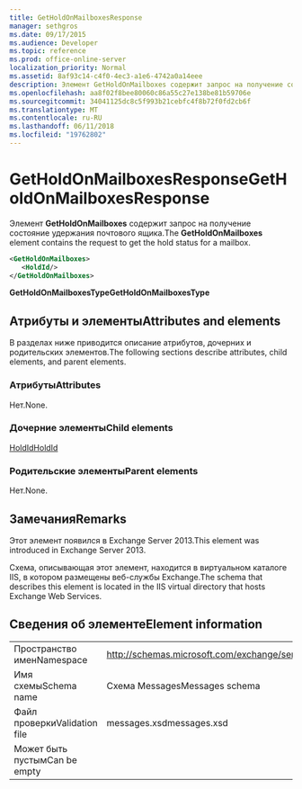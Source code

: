 ```yaml
---
title: GetHoldOnMailboxesResponse
manager: sethgros
ms.date: 09/17/2015
ms.audience: Developer
ms.topic: reference
ms.prod: office-online-server
localization_priority: Normal
ms.assetid: 8af93c14-c4f0-4ec3-a1e6-4742a0a14eee
description: Элемент GetHoldOnMailboxes содержит запрос на получение состояние удержания почтового ящика.
ms.openlocfilehash: aa8f02f8bee80060c86a55c27e138be81b59706e
ms.sourcegitcommit: 34041125dc8c5f993b21cebfc4f8b72f0fd2cb6f
ms.translationtype: MT
ms.contentlocale: ru-RU
ms.lasthandoff: 06/11/2018
ms.locfileid: "19762802"
---
```

# <a name="getholdonmailboxesresponse"></a><span data-ttu-id="7eb29-103">GetHoldOnMailboxesResponse</span><span class="sxs-lookup"><span data-stu-id="7eb29-103">GetHoldOnMailboxesResponse</span></span>

<span data-ttu-id="7eb29-104">Элемент **GetHoldOnMailboxes** содержит запрос на получение состояние удержания почтового ящика.</span><span class="sxs-lookup"><span data-stu-id="7eb29-104">The **GetHoldOnMailboxes** element contains the request to get the hold status for a mailbox.</span></span> 
  
```XML
<GetHoldOnMailboxes>
   <HoldId/>
</GetHoldOnMailboxes>
```

 <span data-ttu-id="7eb29-105">**GetHoldOnMailboxesType**</span><span class="sxs-lookup"><span data-stu-id="7eb29-105">**GetHoldOnMailboxesType**</span></span>
## <a name="attributes-and-elements"></a><span data-ttu-id="7eb29-106">Атрибуты и элементы</span><span class="sxs-lookup"><span data-stu-id="7eb29-106">Attributes and elements</span></span>

<span data-ttu-id="7eb29-107">В разделах ниже приводится описание атрибутов, дочерних и родительских элементов.</span><span class="sxs-lookup"><span data-stu-id="7eb29-107">The following sections describe attributes, child elements, and parent elements.</span></span>
  
### <a name="attributes"></a><span data-ttu-id="7eb29-108">Атрибуты</span><span class="sxs-lookup"><span data-stu-id="7eb29-108">Attributes</span></span>

<span data-ttu-id="7eb29-109">Нет.</span><span class="sxs-lookup"><span data-stu-id="7eb29-109">None.</span></span>
  
### <a name="child-elements"></a><span data-ttu-id="7eb29-110">Дочерние элементы</span><span class="sxs-lookup"><span data-stu-id="7eb29-110">Child elements</span></span>

[<span data-ttu-id="7eb29-111">HoldId</span><span class="sxs-lookup"><span data-stu-id="7eb29-111">HoldId</span></span>](holdid.md)
  
### <a name="parent-elements"></a><span data-ttu-id="7eb29-112">Родительские элементы</span><span class="sxs-lookup"><span data-stu-id="7eb29-112">Parent elements</span></span>

<span data-ttu-id="7eb29-113">Нет.</span><span class="sxs-lookup"><span data-stu-id="7eb29-113">None.</span></span>
  
## <a name="remarks"></a><span data-ttu-id="7eb29-114">Замечания</span><span class="sxs-lookup"><span data-stu-id="7eb29-114">Remarks</span></span>

<span data-ttu-id="7eb29-115">Этот элемент появился в Exchange Server 2013.</span><span class="sxs-lookup"><span data-stu-id="7eb29-115">This element was introduced in Exchange Server 2013.</span></span>
  
<span data-ttu-id="7eb29-116">Схема, описывающая этот элемент, находится в виртуальном каталоге IIS, в котором размещены веб-службы Exchange.</span><span class="sxs-lookup"><span data-stu-id="7eb29-116">The schema that describes this element is located in the IIS virtual directory that hosts Exchange Web Services.</span></span>
  
## <a name="element-information"></a><span data-ttu-id="7eb29-117">Сведения об элементе</span><span class="sxs-lookup"><span data-stu-id="7eb29-117">Element information</span></span>

|||
|:-----|:-----|
|<span data-ttu-id="7eb29-118">Пространство имен</span><span class="sxs-lookup"><span data-stu-id="7eb29-118">Namespace</span></span>  <br/> |http://schemas.microsoft.com/exchange/services/2006/messages  <br/> |
|<span data-ttu-id="7eb29-119">Имя схемы</span><span class="sxs-lookup"><span data-stu-id="7eb29-119">Schema name</span></span>  <br/> |<span data-ttu-id="7eb29-120">Схема Messages</span><span class="sxs-lookup"><span data-stu-id="7eb29-120">Messages schema</span></span>  <br/> |
|<span data-ttu-id="7eb29-121">Файл проверки</span><span class="sxs-lookup"><span data-stu-id="7eb29-121">Validation file</span></span>  <br/> |<span data-ttu-id="7eb29-122">messages.xsd</span><span class="sxs-lookup"><span data-stu-id="7eb29-122">messages.xsd</span></span>  <br/> |
|<span data-ttu-id="7eb29-123">Может быть пустым</span><span class="sxs-lookup"><span data-stu-id="7eb29-123">Can be empty</span></span>  <br/> ||
   

